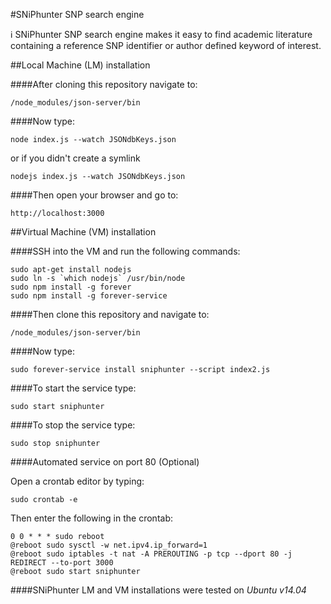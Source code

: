 #SNiPhunter SNP search engine

:information_source: SNiPhunter SNP search engine makes it easy to find academic literature containing a reference SNP identifier or author defined keyword of interest.

##Local Machine (LM) installation

####After cloning this repository navigate to:

    /node_modules/json-server/bin

####Now type:

    node index.js --watch JSONdbKeys.json

or if you didn't create a symlink

    nodejs index.js --watch JSONdbKeys.json

####Then open your browser and go to:

    http://localhost:3000


##Virtual Machine (VM) installation

####SSH into the VM and run the following commands:

    sudo apt-get install nodejs
    sudo ln -s `which nodejs` /usr/bin/node
    sudo npm install -g forever
    sudo npm install -g forever-service


####Then clone this repository and navigate to:

    /node_modules/json-server/bin

####Now type:

    sudo forever-service install sniphunter --script index2.js

####To start the service type:

    sudo start sniphunter

####To stop the service type:

    sudo stop sniphunter

####Automated service on port 80 (Optional)

Open a crontab editor by typing:

    sudo crontab -e

Then enter the following in the crontab:

    0 0 * * * sudo reboot
    @reboot sudo sysctl -w net.ipv4.ip_forward=1
    @reboot sudo iptables -t nat -A PREROUTING -p tcp --dport 80 -j REDIRECT --to-port 3000
    @reboot sudo start sniphunter



####SNiPhunter LM and VM installations were tested on *Ubuntu v14.04*